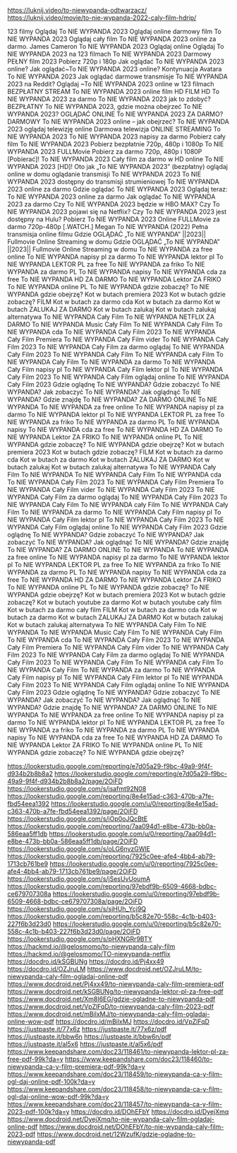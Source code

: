 https://luknij.video/to-niewypanda-odtwarzacz/
https://luknij.video/movie/to-nie-wypanda-2022-caly-film-hdrip/


123 filmy Oglądaj To NIE WYPANDA 2023
Oglądaj online darmowy film To NIE WYPANDA 2023
Oglądaj cały film To NIE WYPANDA 2023 online za darmo. James Cameron To NIE WYPANDA 2023 Oglądaj online
Oglądaj To NIE WYPANDA 2023 na 123 filmach
To NIE WYPANDA 2023 Darmowy PEŁNY film 2023 Pobierz 720p i 180p
Jak oglądać To NIE WYPANDA 2023 online?
Jak oglądać~To NIE WYPANDA 2023 online? Kontynuacja Avatara To NIE WYPANDA 2023
Jak oglądać darmowe transmisje To NIE WYPANDA 2023 na Reddit?
Oglądaj ~To NIE WYPANDA 2023 online w 123 filmach
BEZPŁATNY STREAM To NIE WYPANDA 2023 online film HD
FILM HD To NIE WYPANDA 2023 za darmo
To NIE WYPANDA 2023 jak to zdobyć?
BEZPŁATNY To NIE WYPANDA 2023, gdzie można obejrzeć To NIE WYPANDA 2023?
OGLĄDAĆ ONLINE To NIE WYPANDA 2023 ZA DARMO?
DARMOWY To NIE WYPANDA 2023 online – jak obejrzeć?
To NIE WYPANDA 2023 oglądaj telewizję online
Darmowa telewizja ONLINE STREAMING To NIE WYPANDA 2023
To NIE WYPANDA 2023 napisy za darmo
Pobierz cały film To NIE WYPANDA 2023 Pobierz bezpłatnie 720p, 480p i 1080p
To NIE WYPANDA 2023 FULLMovie Pobierz za darmo 720p, 480p i 1080P
[Pobierać]! To NIE WYPANDA 2023 Cały film za darmo w HD online
To NIE WYPANDA 2023 [HD]! Oto jak „To NIE WYPANDA 2023” (bezpłatny) oglądaj online w domu
oglądanie transmisji To NIE WYPANDA 2023
To NIE WYPANDA 2023 dostępny do transmisji strumieniowej
To NIE WYPANDA 2023 online za darmo
Gdzie oglądać To NIE WYPANDA 2023
Oglądaj teraz: To NIE WYPANDA 2023 online za darmo
Jak oglądać To NIE WYPANDA 2023 za darmo
Czy To NIE WYPANDA 2023 będzie w HBO MAX?
Czy To NIE WYPANDA 2023 pojawi się na Netflix?
Czy To NIE WYPANDA 2023 jest dostępny na Hulu?
Pobierz To NIE WYPANDA 2023 Online FULLMovie za darmo 720p-480p
[.WATCH.] Megan To NIE WYPANDA (2022) Pełna transmisja online filmu
Gdzie OGLĄDAĆ „To NIE WYPANDA” ||2023|| Fullmovie Online Streaming w domu
Gdzie OGLĄDAĆ „To NIE WYPANDA” ||2023|| Fullmovie Online Streaming w domu 
To NIE WYPANDA za free online
To NIE WYPANDA napisy pl za darmo
To NIE WYPANDA lektor pl
To NIE WYPANDA LEKTOR PL za free
To NIE WYPANDA za friko
To NIE WYPANDA za darmo PL
To NIE WYPANDA napisy
To NIE WYPANDA cda za free
To NIE WYPANDA HD ZA DARMO
To NIE WYPANDA Lektor ZA FRIKO
To NIE WYPANDA online PL
To NIE WYPANDA gdzie zobaczę?
To NIE WYPANDA gdzie obejrzę?
Kot w butach premiera 2023
Kot w butach gdzie zobaczę?
FILM Kot w butach za darmo cda
Kot w butach za darmo
Kot w butach ZALUKAJ ZA DARMO
Kot w butach zalukaj
Kot w butach zalukaj alternatywa
To NIE WYPANDA Cały Film
To NIE WYPANDA NETFLIX ZA DARMO
To NIE WYPANDA Music Cały Film
To NIE WYPANDA Cały Film
To NIE WYPANDA cda
To NIE WYPANDA Cały Film 2023
To NIE WYPANDA Cały Film Premiera
To NIE WYPANDA Cały Film vider
To NIE WYPANDA Cały Film 2023
To NIE WYPANDA Cały Film za darmo oglądaj
To NIE WYPANDA Cały Film 2023
To NIE WYPANDA Cały Film
To NIE WYPANDA cały Film
To NIE WYPANDA Cały Film
To NIE WYPANDA za darmo
To NIE WYPANDA Cały Film napisy pl
To NIE WYPANDA Cały Film lektor pl
To NIE WYPANDA Cały Film 2023
To NIE WYPANDA Cały Film oglądaj online
To NIE WYPANDA Cały Film 2023
Gdzie oglądnę To NIE WYPANDA?
Gdzie zobaczyć To NIE WYPANDA?
Jak zobaczyć To NIE WYPANDA?
Jak oglądnąć To NIE WYPANDA?
Gdzie znajdę To NIE WYPANDA?
ZA DARMO ONLINE To NIE WYPANDA
To NIE WYPANDA za free online
To NIE WYPANDA napisy pl za darmo
To NIE WYPANDA lektor pl
To NIE WYPANDA LEKTOR PL za free
To NIE WYPANDA za friko
To NIE WYPANDA za darmo PL
To NIE WYPANDA napisy
To NIE WYPANDA cda za free
To NIE WYPANDA HD ZA DARMO
To NIE WYPANDA Lektor ZA FRIKO
To NIE WYPANDA online PL
To NIE WYPANDA gdzie zobaczę?
To NIE WYPANDA gdzie obejrzę?
Kot w butach premiera 2023
Kot w butach gdzie zobaczę?
FILM Kot w butach za darmo cda
Kot w butach za darmo
Kot w butach ZALUKAJ ZA DARMO
Kot w butach zalukaj
Kot w butach zalukaj alternatywa
To NIE WYPANDA Cały Film
To NIE WYPANDA
To NIE WYPANDA Cały Film
To NIE WYPANDA cda
To NIE WYPANDA Cały Film 2023
To NIE WYPANDA Cały Film Premiera
To NIE WYPANDA Cały Film vider
To NIE WYPANDA Cały Film 2023
To NIE WYPANDA Cały Film za darmo oglądaj
To NIE WYPANDA Cały Film 2023
To NIE WYPANDA Cały Film
To NIE WYPANDA cały Film
To NIE WYPANDA Cały Film
To NIE WYPANDA za darmo
To NIE WYPANDA Cały Film napisy pl
To NIE WYPANDA Cały Film lektor pl
To NIE WYPANDA Cały Film 2023
To NIE WYPANDA Cały Film oglądaj online
To NIE WYPANDA Cały Film 2023
Gdzie oglądnę To NIE WYPANDA?
Gdzie zobaczyć To NIE WYPANDA?
Jak zobaczyć To NIE WYPANDA?
Jak oglądnąć To NIE WYPANDA?
Gdzie znajdę To NIE WYPANDA?
ZA DARMO ONLINE To NIE WYPANDA
To NIE WYPANDA za free online
To NIE WYPANDA napisy pl za darmo
To NIE WYPANDA lektor pl
To NIE WYPANDA LEKTOR PL za free
To NIE WYPANDA za friko
To NIE WYPANDA za darmo PL
To NIE WYPANDA napisy
To NIE WYPANDA cda za free
To NIE WYPANDA HD ZA DARMO
To NIE WYPANDA Lektor ZA FRIKO
To NIE WYPANDA online PL
To NIE WYPANDA gdzie zobaczę?
To NIE WYPANDA gdzie obejrzę?
Kot w butach premiera 2023
Kot w butach gdzie zobaczę?
Kot w butach youtube za darmo
Kot w butach youtube cały film
Kot w butach za darmo cały film
FILM Kot w butach za darmo cda
Kot w butach za darmo
Kot w butach ZALUKAJ ZA DARMO
Kot w butach zalukaj
Kot w butach zalukaj alternatywa
To NIE WYPANDA Cały Film
To NIE WYPANDA
To NIE WYPANDA Music Cały Film
To NIE WYPANDA Cały Film
To NIE WYPANDA cda
To NIE WYPANDA Cały Film 2023
To NIE WYPANDA Cały Film Premiera
To NIE WYPANDA Cały Film vider
To NIE WYPANDA Cały Film 2023
To NIE WYPANDA Cały Film za darmo oglądaj
To NIE WYPANDA Cały Film 2023
To NIE WYPANDA Cały Film
To NIE WYPANDA cały Film
To NIE WYPANDA Cały Film
To NIE WYPANDA za darmo
To NIE WYPANDA Cały Film napisy pl
To NIE WYPANDA Cały Film lektor pl
To NIE WYPANDA Cały Film 2023
To NIE WYPANDA Cały Film oglądaj online
To NIE WYPANDA Cały Film 2023
Gdzie oglądnę To NIE WYPANDA?
Gdzie zobaczyć To NIE WYPANDA?
Jak zobaczyć To NIE WYPANDA?
Jak oglądnąć To NIE WYPANDA?
Gdzie znajdę To NIE WYPANDA?
ZA DARMO ONLINE To NIE WYPANDA
To NIE WYPANDA za free online
To NIE WYPANDA napisy pl za darmo
To NIE WYPANDA lektor pl
To NIE WYPANDA LEKTOR PL za free
To NIE WYPANDA za friko
To NIE WYPANDA za darmo PL
To NIE WYPANDA napisy
To NIE WYPANDA cda za free
To NIE WYPANDA HD ZA DARMO
To NIE WYPANDA Lektor ZA FRIKO
To NIE WYPANDA online PL
To NIE WYPANDA gdzie zobaczę?
To NIE WYPANDA gdzie obejrzę?


https://lookerstudio.google.com/reporting/e7d05a29-f9bc-49a9-9f4f-d934b2b8b8a2
https://lookerstudio.google.com/reporting/e7d05a29-f9bc-49a9-9f4f-d934b2b8b8a2/page/2OiFD
https://lookerstudio.google.com/s/jsafmt92N08
https://lookerstudio.google.com/reporting/8e4e15ad-c363-470b-a7fe-fbd54eea1392
https://lookerstudio.google.com/u/0/reporting/8e4e15ad-c363-470b-a7fe-fbd54eea1392/page/2OiFD
https://lookerstudio.google.com/s/iOp0oJQcBtE
https://lookerstudio.google.com/reporting/7aa094d1-e8be-473b-bb0a-586eaa5ff1db
https://lookerstudio.google.com/u/0/reporting/7aa094d1-e8be-473b-bb0a-586eaa5ff1db/page/2OiFD
https://lookerstudio.google.com/s/oLG6nyzGWlE
https://lookerstudio.google.com/reporting/7925c0ee-afe4-4bb4-ab79-1713cb761be9
https://lookerstudio.google.com/u/0/reporting/7925c0ee-afe4-4bb4-ab79-1713cb761be9/page/2OiFD
https://lookerstudio.google.com/s/jSesUvUoumA
https://lookerstudio.google.com/reporting/97ebdf9b-6509-4668-bdbc-ce679707308a
https://lookerstudio.google.com/u/0/reporting/97ebdf9b-6509-4668-bdbc-ce679707308a/page/2OiFD
https://lookerstudio.google.com/s/sjHUh_Ycj9Q
https://lookerstudio.google.com/reporting/b5c82e70-558c-4c1b-b403-227f6b3d23d0
https://lookerstudio.google.com/u/0/reporting/b5c82e70-558c-4c1b-b403-227f6b3d23d0/page/2OiFD
https://lookerstudio.google.com/s/pHXNGRr9BTY
https://hackmd.io/@gelosmomo/to-niewypanda-caly-film
https://hackmd.io/@gelosmomo/TO-niewypanda-netflix
https://docdro.id/kSGBUNg
https://docdro.id/Pj4xx49
https://docdro.id/OZJruLM
https://www.docdroid.net/OZJruLM/to-niewypanda-caly-film-ogladaj-online-pdf
https://www.docdroid.net/Pj4xx49/to-niewypanda-caly-film-premiera-pdf
https://www.docdroid.net/kSGBUNg/to-niewypanda-lektor-pl-za-free-pdf
https://www.docdroid.net/Xm8I6EG/gdzie-ogladne-to-niewypanda-pdf
https://www.docdroid.net/VpZlFqD/to-niewypanda-caly-film-2023-pdf
https://www.docdroid.net/mBilxMJ/to-niewypanda-caly-film-ogladaj-online-wow-pdf
https://docdro.id/mBilxMJ
https://docdro.id/VpZlFqD
https://justpaste.it/77x6z
https://justpaste.it/77x6z/pdf
https://justpaste.it/bbw6n
https://justpaste.it/bbw6n/pdf
https://justpaste.it/al5x6
https://justpaste.it/al5x6/pdf
https://www.keepandshare.com/doc23/118461/to-niewypanda-lektor-pl-za-free-pdf-99k?da=y
https://www.keepandshare.com/doc23/118460/to-niewypanda-ca-y-film-premiera-pdf-99k?da=y
https://www.keepandshare.com/doc23/118459/to-niewypanda-ca-y-film-ogl-daj-online-pdf-100k?da=y
https://www.keepandshare.com/doc23/118458/to-niewypanda-ca-y-film-ogl-daj-online-wow-pdf-99k?da=y
https://www.keepandshare.com/doc23/118457/to-niewypanda-ca-y-film-2023-pdf-100k?da=y
https://docdro.id/DOhEFbY
https://docdro.id/DyejXmq
https://www.docdroid.net/DyejXmq/to-nie-wypanda-caly-film-ogladaj-online-pdf
https://www.docdroid.net/DOhEFbY/to-nie-wypanda-caly-film-2023-pdf
https://www.docdroid.net/12WzufK/gdzie-ogladne-to-niewypanda-pdf











